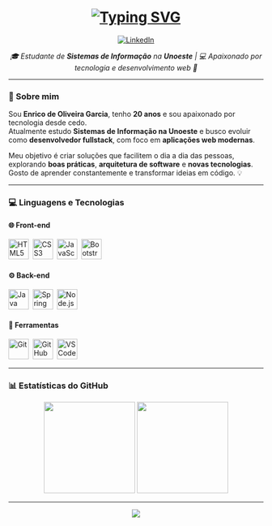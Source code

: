 <h1 align="center">
  <a href="https://www.linkedin.com/in/enrico-garcia-096663233/" target="_blank">
    <img src="https://readme-typing-svg.demolab.com?font=Fira+Code&weight=500&size=24&pause=1000&color=00C853&center=true&vCenter=true&width=450&lines=%F0%9F%96%A5%EF%B8%8F+Enrico+Garcia" alt="Typing SVG"/>
  </a>
</h1>

<p align="center">
  <a href="https://www.linkedin.com/in/enrico-garcia-096663233/" target="_blank">
    <img src="https://img.shields.io/badge/LinkedIn-0077B5?style=for-the-badge&logo=linkedin&logoColor=white" alt="LinkedIn"/>
  </a>
</p>

<p align="center">
  <em>🎓 Estudante de <b>Sistemas de Informação</b> na <b>Unoeste</b> | 💻 Apaixonado por tecnologia e desenvolvimento web 🚀</em>
</p>

---

### 👋 Sobre mim

Sou **Enrico de Oliveira Garcia**, tenho **20 anos** e sou apaixonado por tecnologia desde cedo.  
Atualmente estudo **Sistemas de Informação na Unoeste** e busco evoluir como **desenvolvedor fullstack**, com foco em **aplicações web modernas**.  

Meu objetivo é criar soluções que facilitem o dia a dia das pessoas, explorando **boas práticas**, **arquitetura de software** e **novas tecnologias**.  
Gosto de aprender constantemente e transformar ideias em código. 💡

---

### 💻 Linguagens e Tecnologias

#### 🌐 Front-end
<p>
  <img src="https://cdn.jsdelivr.net/gh/devicons/devicon@latest/icons/html5/html5-original.svg" title="HTML5" width="40" height="40"/>&nbsp;
  <img src="https://cdn.jsdelivr.net/gh/devicons/devicon@latest/icons/css3/css3-original.svg" title="CSS3" width="40" height="40"/>&nbsp;
  <img src="https://cdn.jsdelivr.net/gh/devicons/devicon@latest/icons/javascript/javascript-original.svg" title="JavaScript" width="40" height="40"/>&nbsp;
  <img src="https://cdn.jsdelivr.net/gh/devicons/devicon@latest/icons/bootstrap/bootstrap-original.svg" title="Bootstrap" width="40" height="40"/>&nbsp;
</p>

#### ⚙️ Back-end
<p>
  <img src="https://cdn.jsdelivr.net/gh/devicons/devicon@latest/icons/java/java-original.svg" title="Java" width="40" height="40"/>&nbsp;
  <img src="https://cdn.jsdelivr.net/gh/devicons/devicon@latest/icons/spring/spring-original.svg" title="Spring Boot" width="40" height="40"/>&nbsp;
  <img src="https://cdn.jsdelivr.net/gh/devicons/devicon@latest/icons/nodejs/nodejs-original.svg" title="Node.js" width="40" height="40"/>&nbsp;
</p>

#### 🧰 Ferramentas
<p>
  <img src="https://cdn.jsdelivr.net/gh/devicons/devicon@latest/icons/git/git-original.svg" title="Git" width="40" height="40"/>&nbsp;
  <img src="https://cdn.jsdelivr.net/gh/devicons/devicon@latest/icons/github/github-original.svg" title="GitHub" width="40" height="40"/>&nbsp;
  <img src="https://cdn.jsdelivr.net/gh/devicons/devicon@latest/icons/vscode/vscode-original.svg" title="VS Code" width="40" height="40"/>&nbsp;
</p>

---

### 📊 Estatísticas do GitHub

<div align="center">
  <img 
    height="180em"
    src="https://github-readme-stats.vercel.app/api?username=EnricoGarcia21&show_icons=true&theme=dark&include_all_commits=true&count_private=true&hide_border=false"
  />
  <img 
    height="180em"
    src="https://github-readme-stats.vercel.app/api/top-langs/?username=EnricoGarcia21&layout=compact&langs_count=8&theme=dark&hide_border=false"
  />
</div>

---

<div align="center">
  <img 
    src="https://github-readme-activity-graph.vercel.app/graph?username=EnricoGarcia21&theme=github-compact&hide_border=false"
  />
</div>

